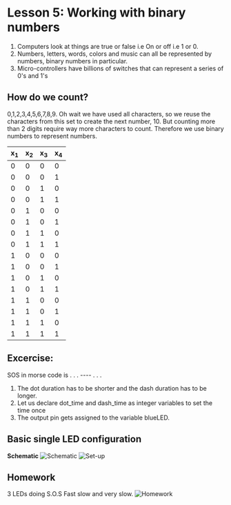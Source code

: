 # Lesson 5: Working with binary numbers
1. Computers look at things are true or false i.e On or off i.e 1 or 0.
2. Numbers, letters, words, colors and music can all be represented by numbers, binary numbers in particular.
3. Micro-controllers have billions of switches that can represent a series of 0's and 1's

## How do we count?
0,1,2,3,4,5,6,7,8,9. Oh wait we have used all characters, so we reuse the characters from this set to create the next number, 10. 
But counting more than 2 digits require way more characters to count. Therefore we use binary numbers to represent numbers.

| x<sub>1</sub> | x<sub>2</sub> | x<sub>3</sub> | x<sub>4</sub> |
|--|--|--|--|
|0|0|0|0|
|0|0|0|1|
|0|0|1|0|
|0|0|1|1|
|0|1|0|0|
|0|1|0|1|
|0|1|1|0|
|0|1|1|1|
|1|0|0|0|
|1|0|0|1|
|1|0|1|0|
|1|0|1|1|
|1|1|0|0|
|1|1|0|1|
|1|1|1|0|
|1|1|1|1|


## Excercise:
SOS in morse code is  . . . ---- . . . 
1. The dot duration has to be shorter and the dash duration has to be longer. 
2. Let us declare dot_time and dash_time as integer variables to set the time once
3. The output pin gets assigned to the variable blueLED.

## Basic single LED configuration
**Schematic**
![Schematic](images/img2.png)
![Set-up](images/img1.png)

## Homework
3 LEDs doing S.O.S Fast slow and very slow.
![Homework](images/img3.png)